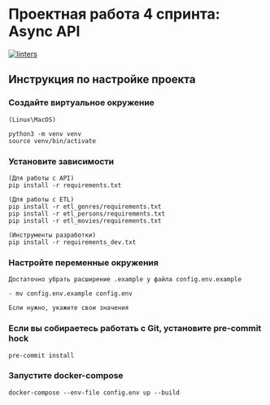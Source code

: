 # Проектная работа 4 спринта: Async API

[![linters](https://github.com/AlexanderPRM/Async_API/actions/workflows/linters.yml/badge.svg)](https://github.com/AlexanderPRM/Async_API/actions/workflows/linters.yml)

## Инструкция по настройке проекта

### Создайте виртуальное окружение

    (Linux\MacOS)

    python3 -m venv venv
    source venv/bin/activate

### Установите зависимости

    (Для работы с API)
    pip install -r requirements.txt

    (Для работы с ETL)
    pip install -r etl_genres/requirements.txt
    pip install -r etl_persons/requirements.txt
    pip install -r etl_movies/requirements.txt

    (Инструменты разработки)
    pip install -r requirements_dev.txt

### Настройте переменные окружения

    Достаточно убрать расширение .example у файла config.env.example

    - mv config.env.example config.env

    Если нужно, укажите свои значения

### Если вы собираетесь работать с Git, установите pre-commit hock

    pre-commit install

### Запустите docker-compose

    docker-compose --env-file config.env up --build
